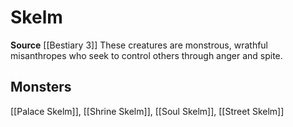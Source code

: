 ﻿---
id: '364'
name: Skelm
rarity: Common
source: '[[DATABASE/source/Bestiary 3|Bestiary 3]]'
trait:
- Skelm
type: Trait

---
# Skelm

**Source** [[Bestiary 3]]
These creatures are monstrous, wrathful misanthropes who seek to control others through anger and spite.

## Monsters

[[Palace Skelm]], [[Shrine Skelm]], [[Soul Skelm]], [[Street Skelm]]